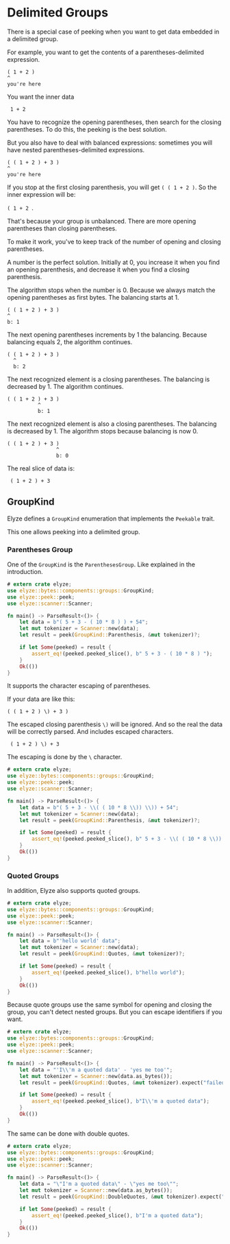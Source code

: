 # Delimited Groups

There is a special case of peeking when you want to get data embedded in a delimited group.

For example, you want to get the contents of a parentheses-delimited expression.

```
( 1 + 2 )
^
you're here
```

You want the inner data

```
 1 + 2 
```

You have to recognize the opening parentheses, then search for the closing parentheses. To do this, the peeking is the
best solution.

But you also have to deal with balanced expressions: sometimes you will have nested parentheses-delimited expressions.

```
( ( 1 + 2 ) + 3 )
^
you're here
```

If you stop at the first closing parenthesis, you will get `( ( 1 + 2 )`. So the inner expression will be: 

```( 1 + 2 ```.

That's because your group is unbalanced. There are more opening parentheses than closing parentheses.

To make it work, you've to keep track of the number of opening and closing parentheses.

A number is the perfect solution. Initially at 0, you increase it when you find an opening parenthesis, and decrease it
when you find a closing parenthesis.

The algorithm stops when the number is 0. Because we always match the opening parentheses as first bytes. The balancing
starts at 1.

```
( ( 1 + 2 ) + 3 )
^
b: 1
```

The next opening parentheses increments by 1 the balancing. Because balancing equals 2, the algorithm continues.

```
( ( 1 + 2 ) + 3 )
  ^
  b: 2
```

The next recognized element is a closing parentheses. The balancing is decreased by 1. The algorithm continues.

```
( ( 1 + 2 ) + 3 )
          ^
          b: 1
```

The next recognized element is also a closing parentheses. 
The balancing is decreased by 1. The algorithm stops because balancing is now 0.

```
( ( 1 + 2 ) + 3 )
                ^
                b: 0
```

The real slice of data is:

```
 ( 1 + 2 ) + 3 
```

## GroupKind

Elyze defines a `GroupKind` enumeration that implements the `Peekable` trait. 

This one allows peeking into a delimited group.

### Parentheses Group

One of the `GroupKind` is the `ParenthesesGroup`. Like explained in the introduction.

```rust
# extern crate elyze;
use elyze::bytes::components::groups::GroupKind;
use elyze::peek::peek;
use elyze::scanner::Scanner;

fn main() -> ParseResult<()> {
    let data = b"( 5 + 3 - ( 10 * 8 ) ) + 54";
    let mut tokenizer = Scanner::new(data);
    let result = peek(GroupKind::Parenthesis, &mut tokenizer)?;

    if let Some(peeked) = result {
        assert_eq!(peeked.peeked_slice(), b" 5 + 3 - ( 10 * 8 ) ");
    }
    Ok(())
}
```

It supports the character escaping of parentheses.

If your data are like this:

```
( ( 1 + 2 ) \) + 3 )
```

The escaped closing parenthesis `\)` will be ignored. And so the real the data will be correctly parsed. And includes
escaped characters.

```
 ( 1 + 2 ) \) + 3 
```

The escaping is done by the `\` character.

```rust
# extern crate elyze;
use elyze::bytes::components::groups::GroupKind;
use elyze::peek::peek;
use elyze::scanner::Scanner;

fn main() -> ParseResult<()> {
    let data = b"( 5 + 3 - \\( ( 10 * 8 \\)) \\)) + 54";
    let mut tokenizer = Scanner::new(data);
    let result = peek(GroupKind::Parenthesis, &mut tokenizer)?;

    if let Some(peeked) = result {
        assert_eq!(peeked.peeked_slice(), b" 5 + 3 - \\( ( 10 * 8 \\)) \\)");
    }
    Ok(())
}
```

### Quoted Groups

In addition, Elyze also supports quoted groups.

```rust
# extern crate elyze;
use elyze::bytes::components::groups::GroupKind;
use elyze::peek::peek;
use elyze::scanner::Scanner;

fn main() -> ParseResult<()> {
    let data = b"'hello world' data";
    let mut tokenizer = Scanner::new(data);
    let result = peek(GroupKind::Quotes, &mut tokenizer)?;

    if let Some(peeked) = result {
        assert_eq!(peeked.peeked_slice(), b"hello world");
    }
    Ok(())
}
```

Because quote groups use the same symbol for opening and closing the group, you can't detect nested groups. But you can
escape identifiers if you want.

```rust
# extern crate elyze;
use elyze::bytes::components::groups::GroupKind;
use elyze::peek::peek;
use elyze::scanner::Scanner;

fn main() -> ParseResult<()> {
    let data = "'I\\'m a quoted data' - 'yes me too'";
    let mut tokenizer = Scanner::new(data.as_bytes());
    let result = peek(GroupKind::Quotes, &mut tokenizer).expect("failed to parse");

    if let Some(peeked) = result {
        assert_eq!(peeked.peeked_slice(), b"I\\'m a quoted data");
    }
    Ok(())
}
```

The same can be done with double quotes.

```rust
# extern crate elyze;
use elyze::bytes::components::groups::GroupKind;
use elyze::peek::peek;
use elyze::scanner::Scanner;

fn main() -> ParseResult<()> {
    let data = "\"I'm a quoted data\" - \"yes me too\"";
    let mut tokenizer = Scanner::new(data.as_bytes());
    let result = peek(GroupKind::DoubleQuotes, &mut tokenizer).expect("failed to parse");

    if let Some(peeked) = result {
        assert_eq!(peeked.peeked_slice(), b"I'm a quoted data");
    }
    Ok(())
}
```